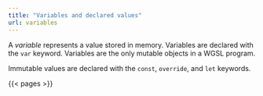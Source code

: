 ```yaml
---
title: "Variables and declared values"
url: variables
---
```


A *variable* represents a value stored in memory.
Variables are declared with the `var` keyword.
Variables are the only mutable objects in a WGSL program.

Immutable values are declared with the
`const`, `override`, and `let` keywords.

{{< pages >}}
